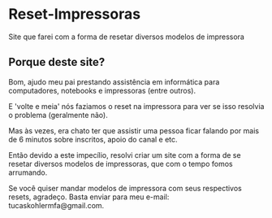 # Reset-Impressoras
Site que farei com a forma de resetar diversos modelos de impressora

<h2>Porque deste site?</h2>
<p>Bom, ajudo meu pai prestando assistência em informática para computadores, notebooks e impressoras (entre outros).</p>
<p>E 'volte e meia' nós faziamos o reset na impressora para ver se isso resolvia o problema (geralmente não).</p>
<p>Mas às vezes, era chato ter que assistir uma pessoa ficar falando por mais de 6 minutos sobre inscritos, apoio do canal e etc.</p>
<p>Então devido a este impecílio, resolvi criar um site com a forma de se resetar diversos modelos de impressoras, que com o tempo fomos arrumando.</p>
<p>Se você quiser mandar modelos de impressora com seus respectivos resets, agradeço. Basta enviar para meu e-mail: tucaskohlermfa@gmail.com.</p>
